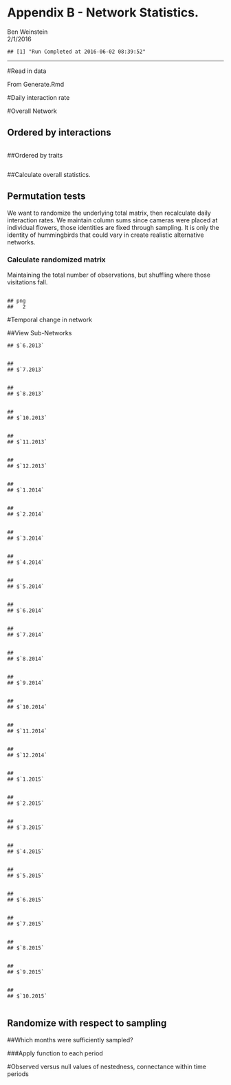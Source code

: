 # Appendix  B - Network Statistics.
Ben Weinstein  
2/1/2016  


```
## [1] "Run Completed at 2016-06-02 08:39:52"
```




************



#Read in data

From Generate.Rmd



#Daily interaction rate


#Overall Network

## Ordered by interactions

<img src="figure/unnamed-chunk-6-1.png" title="" alt="" style="display: block; margin: auto;" />

##Ordered by traits

<img src="figure/unnamed-chunk-7-1.png" title="" alt="" style="display: block; margin: auto;" />

##Calculate overall statistics.



## Permutation tests

We want to randomize the underlying total matrix, then recalculate daily interaction rates. We maintain column sums since cameras were placed at individual flowers, those identities are fixed through sampling. It is only the identity of hummingbirds that could vary in create realistic alternative networks. 

### Calculate randomized matrix

Maintaining the total number of observations, but shuffling where those visitations fall.

<img src="figure/unnamed-chunk-9-1.png" title="" alt="" style="display: block; margin: auto;" />


```
## png 
##   2
```

#Temporal change in network

##View Sub-Networks


```
## $`6.2013`
```

<img src="figure/unnamed-chunk-11-1.png" title="" alt="" style="display: block; margin: auto;" />

```
## 
## $`7.2013`
```

<img src="figure/unnamed-chunk-11-2.png" title="" alt="" style="display: block; margin: auto;" />

```
## 
## $`8.2013`
```

<img src="figure/unnamed-chunk-11-3.png" title="" alt="" style="display: block; margin: auto;" />

```
## 
## $`10.2013`
```

<img src="figure/unnamed-chunk-11-4.png" title="" alt="" style="display: block; margin: auto;" />

```
## 
## $`11.2013`
```

<img src="figure/unnamed-chunk-11-5.png" title="" alt="" style="display: block; margin: auto;" />

```
## 
## $`12.2013`
```

<img src="figure/unnamed-chunk-11-6.png" title="" alt="" style="display: block; margin: auto;" />

```
## 
## $`1.2014`
```

<img src="figure/unnamed-chunk-11-7.png" title="" alt="" style="display: block; margin: auto;" />

```
## 
## $`2.2014`
```

<img src="figure/unnamed-chunk-11-8.png" title="" alt="" style="display: block; margin: auto;" />

```
## 
## $`3.2014`
```

<img src="figure/unnamed-chunk-11-9.png" title="" alt="" style="display: block; margin: auto;" />

```
## 
## $`4.2014`
```

<img src="figure/unnamed-chunk-11-10.png" title="" alt="" style="display: block; margin: auto;" />

```
## 
## $`5.2014`
```

<img src="figure/unnamed-chunk-11-11.png" title="" alt="" style="display: block; margin: auto;" />

```
## 
## $`6.2014`
```

<img src="figure/unnamed-chunk-11-12.png" title="" alt="" style="display: block; margin: auto;" />

```
## 
## $`7.2014`
```

<img src="figure/unnamed-chunk-11-13.png" title="" alt="" style="display: block; margin: auto;" />

```
## 
## $`8.2014`
```

<img src="figure/unnamed-chunk-11-14.png" title="" alt="" style="display: block; margin: auto;" />

```
## 
## $`9.2014`
```

<img src="figure/unnamed-chunk-11-15.png" title="" alt="" style="display: block; margin: auto;" />

```
## 
## $`10.2014`
```

<img src="figure/unnamed-chunk-11-16.png" title="" alt="" style="display: block; margin: auto;" />

```
## 
## $`11.2014`
```

<img src="figure/unnamed-chunk-11-17.png" title="" alt="" style="display: block; margin: auto;" />

```
## 
## $`12.2014`
```

<img src="figure/unnamed-chunk-11-18.png" title="" alt="" style="display: block; margin: auto;" />

```
## 
## $`1.2015`
```

<img src="figure/unnamed-chunk-11-19.png" title="" alt="" style="display: block; margin: auto;" />

```
## 
## $`2.2015`
```

<img src="figure/unnamed-chunk-11-20.png" title="" alt="" style="display: block; margin: auto;" />

```
## 
## $`3.2015`
```

<img src="figure/unnamed-chunk-11-21.png" title="" alt="" style="display: block; margin: auto;" />

```
## 
## $`4.2015`
```

<img src="figure/unnamed-chunk-11-22.png" title="" alt="" style="display: block; margin: auto;" />

```
## 
## $`5.2015`
```

<img src="figure/unnamed-chunk-11-23.png" title="" alt="" style="display: block; margin: auto;" />

```
## 
## $`6.2015`
```

<img src="figure/unnamed-chunk-11-24.png" title="" alt="" style="display: block; margin: auto;" />

```
## 
## $`7.2015`
```

<img src="figure/unnamed-chunk-11-25.png" title="" alt="" style="display: block; margin: auto;" />

```
## 
## $`8.2015`
```

<img src="figure/unnamed-chunk-11-26.png" title="" alt="" style="display: block; margin: auto;" />

```
## 
## $`9.2015`
```

<img src="figure/unnamed-chunk-11-27.png" title="" alt="" style="display: block; margin: auto;" />

```
## 
## $`10.2015`
```

<img src="figure/unnamed-chunk-11-28.png" title="" alt="" style="display: block; margin: auto;" />


## Randomize with respect to sampling



##Which months were sufficiently sampled?



###Apply function to each period




#Observed versus null values of nestedness, connectance within time periods

<img src="figure/unnamed-chunk-15-1.png" title="" alt="" style="display: block; margin: auto;" />


